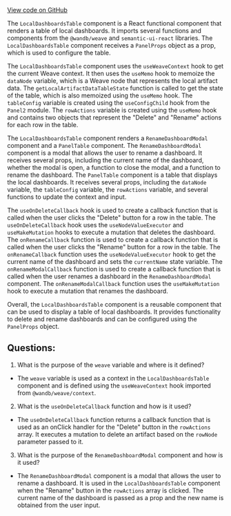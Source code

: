 [View code on GitHub](https://github.com/wandb/weave/weave-js/src/components/Panel2/PanelRootBrowser/LocalDashboardsTable.tsx)

The `LocalDashboardsTable` component is a React functional component that renders a table of local dashboards. It imports several functions and components from the `@wandb/weave` and `semantic-ui-react` libraries. The `LocalDashboardsTable` component receives a `PanelProps` object as a prop, which is used to configure the table. 

The `LocalDashboardsTable` component uses the `useWeaveContext` hook to get the current Weave context. It then uses the `useMemo` hook to memoize the `dataNode` variable, which is a Weave node that represents the local artifact data. The `getLocalArtifactDataTableState` function is called to get the state of the table, which is also memoized using the `useMemo` hook. The `tableConfig` variable is created using the `useConfigChild` hook from the `Panel2` module. The `rowActions` variable is created using the `useMemo` hook and contains two objects that represent the "Delete" and "Rename" actions for each row in the table. 

The `LocalDashboardsTable` component renders a `RenameDashboardModal` component and a `PanelTable` component. The `RenameDashboardModal` component is a modal that allows the user to rename a dashboard. It receives several props, including the current name of the dashboard, whether the modal is open, a function to close the modal, and a function to rename the dashboard. The `PanelTable` component is a table that displays the local dashboards. It receives several props, including the `dataNode` variable, the `tableConfig` variable, the `rowActions` variable, and several functions to update the context and input.

The `useOnDeleteCallback` hook is used to create a callback function that is called when the user clicks the "Delete" button for a row in the table. The `useOnDeleteCallback` hook uses the `useNodeValueExecutor` and `useMakeMutation` hooks to execute a mutation that deletes the dashboard. The `onRenameCallback` function is used to create a callback function that is called when the user clicks the "Rename" button for a row in the table. The `onRenameCallback` function uses the `useNodeValueExecutor` hook to get the current name of the dashboard and sets the `currentName` state variable. The `onRenameModalCallback` function is used to create a callback function that is called when the user renames a dashboard in the `RenameDashboardModal` component. The `onRenameModalCallback` function uses the `useMakeMutation` hook to execute a mutation that renames the dashboard.

Overall, the `LocalDashboardsTable` component is a reusable component that can be used to display a table of local dashboards. It provides functionality to delete and rename dashboards and can be configured using the `PanelProps` object.
## Questions: 
 1. What is the purpose of the `weave` variable and where is it defined?
- The `weave` variable is used as a context in the `LocalDashboardsTable` component and is defined using the `useWeaveContext` hook imported from `@wandb/weave/context`.
2. What is the `useOnDeleteCallback` function and how is it used?
- The `useOnDeleteCallback` function returns a callback function that is used as an onClick handler for the "Delete" button in the `rowActions` array. It executes a mutation to delete an artifact based on the `rowNode` parameter passed to it.
3. What is the purpose of the `RenameDashboardModal` component and how is it used?
- The `RenameDashboardModal` component is a modal that allows the user to rename a dashboard. It is used in the `LocalDashboardsTable` component when the "Rename" button in the `rowActions` array is clicked. The current name of the dashboard is passed as a prop and the new name is obtained from the user input.
